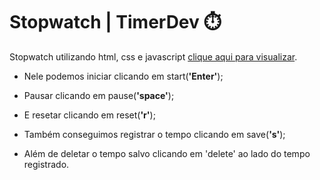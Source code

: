 # Stopwatch | TimerDev ⏱️

Stopwatch utilizando html, css e javascript
[clique aqui para visualizar](https://timerdev-app.netlify.app).

- Nele podemos iniciar clicando em start(**'Enter'**);

- Pausar clicando em pause(**'space'**);

- E resetar clicando em reset(**'r'**);

- Também conseguimos registrar o tempo clicando em save(**'s'**);

- Além de deletar o tempo salvo clicando em 'delete' ao lado do tempo registrado.


